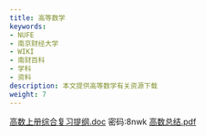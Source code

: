 ```yaml
---
title: 高等数学
keywords:
- NUFE
- 南京财经大学
- WIKI
- 南财百科
- 学科
- 资料
description: 本文提供高等数学有关资源下载
weight: 7
---
```

[高数上册综合复习提纲.doc](https://wwqk.lanzouq.com/ikBjO18o61wd) 密码:8nwk
[高数总结.pdf](https://wwqk.lanzouq.com/iYO4D18o61ub)